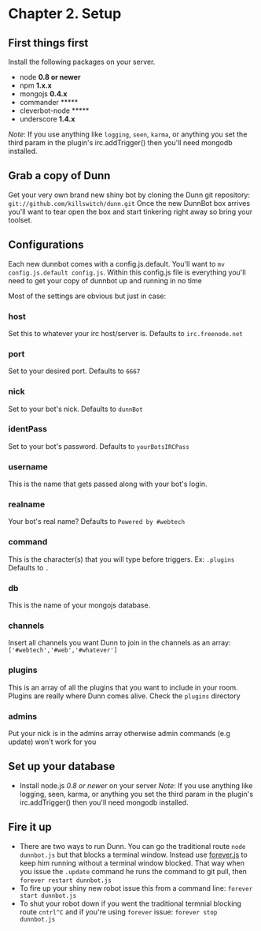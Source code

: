# Chapter 2. Setup
## First things first
Install the following packages on your server.

* node **0.8 or newer** 
* npm **1.x.x**
* mongojs **0.4.x**
* commander *****
* cleverbot-node *****
* underscore **1.4.x**

*Note*: If you use anything like `logging`, `seen`, `karma`, or anything you set the third param in the plugin's irc.addTrigger() then you'll need mongodb installed.

## Grab a copy of Dunn
Get your very own brand new shiny bot by cloning the Dunn git repository: `git://github.com/killswitch/dunn.git` Once the new DunnBot box arrives you'll want to tear open the box and start tinkering right away so bring your toolset. 

## Configurations
Each new dunnbot comes with a config.js.default. You'll want to `mv config.js.default config.js`.  Within this config.js file is everything you'll need to get your copy of dunnbot up and running in no time

Most of the settings are obvious but just in case:

### host
Set this to whatever your irc host/server is. Defaults to `irc.freenode.net`

### port
Set to your desired port. Defaults to `6667`

### nick
Set to your bot's nick. Defaults to `dunnBot`

### identPass
Set to your bot's password. Defaults to `yourBotsIRCPass`

### username
This is the name that gets passed along with your bot's login. 

### realname
Your bot's real name? Defaults to `Powered by #webtech`

### command
This is the character(s) that you will type before triggers. Ex: `.plugins` Defaults to `.`

### db
This is the name of your mongojs database.

### channels
Insert all channels you want Dunn to join in the channels as an array: `['#webtech','#web','#whatever']`

### plugins
This is an array of all the plugins that you want to include in your room.  Plugins are really where Dunn comes alive. Check the `plugins` directory

### admins
Put your nick is in the admins array otherwise admin commands (e.g update) won't work for you

## Set up your database
* Install node.js *0.8 or newer* on your server *Note*: If you use anything like logging, seen, karma, or anything you set the third param in the plugin's irc.addTrigger() then you'll need mongodb installed.

## Fire it up
* There are two ways to run Dunn. You can go the traditional route `node dunnbot.js` but that blocks a terminal window. Instead use [forever.js](https://github.com/nodejitsu/forever) to keep him running without a terminal window blocked. That way when you issue the `.update` command he runs the command to git pull, then `forever restart dunnbot.js`
* To fire up your shiny new robot issue this from a command line: `forever start dunnbot.js`
* To shut your robot down if you went the traditional termnial blocking route `cntrl^C` and if you're using `forever` issue: `forever stop dunnbot.js`
